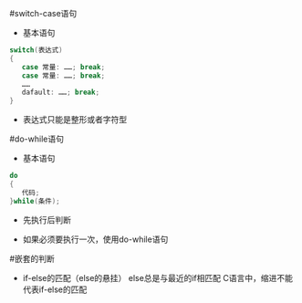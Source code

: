 #switch-case语句
+ 基本语句
```C
switch(表达式)
{
   case 常量: ……; break;
   case 常量: ……; break;
   ……
   dafault: ……; break;
}

```

+ 表达式只能是整形或者字符型

#do-while语句
+ 基本语句
```C
do
{
   代码;
}while(条件);
```

+ 先执行后判断

+  如果必须要执行一次，使用do-while语句

#嵌套的判断
+ if-else的匹配（else的悬挂）
	else总是与最近的if相匹配
	C语言中，缩进不能代表if-else的匹配